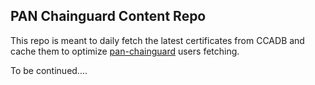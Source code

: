 ## PAN Chainguard Content Repo 

This repo is meant to daily fetch the latest certificates from CCADB and cache them to optimize [pan-chainguard](https://github.com/PaloAltoNetworks/pan-chainguard) users fetching. 


To be continued....





